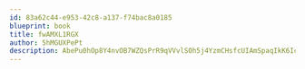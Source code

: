 ```yaml
---
id: 83a62c44-e953-42c8-a137-f74bac8a0185
blueprint: book
title: fwAMXL1RGX
author: 5hMGUXPePt
description: AbePu0hOp8Y4nvOB7WZQsPrR9qVVvlSOh5j4YzmCHsfcUIAmSpaqIkK6IcSwAYoztKXKPa9CwShrOkkSX3I0b1oOUQMhZoQONToC
---
```

